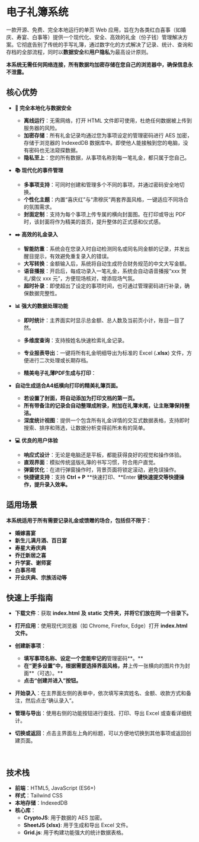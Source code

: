 # 电子礼簿系统

一款开源、免费、完全本地运行的单页 Web 应用，旨在为各类红白喜事（如婚庆、寿宴、白事等）提供一个现代化、安全、高效的礼金（份子钱）管理解决方案。它彻底告别了传统的手写礼簿，通过数字化的方式解决了记录、统计、查询和存档的全部流程，同时以**数据安全**和**用户隐私**为最高设计原则。

**本系统无需任何网络连接，所有数据均加密存储在您自己的浏览器中，确保信息永不泄露。**

## 核心优势

* **🥇 完全本地化与数据安全**
  * ​**离线运行**：无需网络，打开 HTML 文件即可使用，杜绝任何数据被上传到服务器的风险。
  * ​**加密存储**：所有礼金记录均通过您为事项设定的管理密码进行 AES 加密，存储于浏览器的 IndexedDB 数据库中。即使他人能接触到您的电脑，没有密码也无法窥探数据。
  * ​**隐私至上**：您的所有数据，从事项名称到每一笔礼金，都只属于您自己。

* **📚 现代化的事件管理**
  * ​**多事项支持**：可同时创建和管理多个不同的事项，并通过密码安全地切换。
  * ​**个性化主题**：内置“喜庆红”与“肃穆灰”两套界面风格，一键适应不同场合的氛围需求。
  * ​**封面定制**：支持为每个事项上传专属的横向封面图。在打印或导出 PDF 时，该封面将作为精美的首页，提升整体的正式感和仪式感。

* **✒️ 高效的礼金录入**
  * ​**智能防重**：系统会在您录入时自动检测同名或同名同金额的记录，并发出醒目提示，有效避免重复录入的错误。
  * ​**大写转换**：金额输入后，系统将自动生成符合财务规范的中文大写金额。
  * ​**语音播报**：开启后，每成功录入一笔礼金，系统会自动语音播报“xxx 贺礼/奠仪 xxx 元”，方便现场核对，增添现场气氛。
  * ​**超时补录**：即使超出了设定的事项时间，也可通过管理密码进行补录，确保数据完整性。

* **📊 强大的数据处理功能**
  * ​**即时统计**：主界面实时显示总金额、总人数及当前页小计，账目一目了然。
  * ​**多维度查询**：支持按姓名快速检索礼金记录。
  * ​**专业报表导出**：一键将所有礼金明细导出为标准的 Excel (**.xlsx**) 文件，方便进行二次处理或长期存档。

  * ​**精美电子礼薄PDF生成与打印**：
* **自动生成适合A4纸横向打印的精美礼簿页面。**
    * **若设置了封面，将自动添加为打印文档的第一页。**
    * **所有带备注的记录会自动整理成附录，附加在礼簿末尾，让主账簿保持整洁。**
  * ​**深度统计视图**：提供一个包含所有礼金详情的交互式数据表格，支持即时搜索、排序和筛选，让数据分析变得前所未有的简单。

* **💻 优良的用户体验**
  * ​**响应式设计**：无论是电脑还是平板，都能获得良好的视觉和操作体验。
  * ​**直观界面**：模拟传统竖版礼簿的书写习惯，符合用户直觉。
  * ​**弹窗优化**：在进行弹窗操作时，背景页面将锁定滚动，避免误操作。
  * ​**快捷键支持**：支持 **Ctrl + P** **快速打印、**Enter **键快速提交等快捷操作，提升录入效率。**


## 适用场景
**本系统适用于所有需要记录礼金或馈赠的场合，包括但不限于：**

* **婚嫁喜宴**
* **新生儿满月酒、百日宴**
* **寿星大寿庆典**
* **乔迁新居之喜**
* **升学宴、谢师宴**
* **白事吊唁**
* **开业庆典、宗族活动等**

## 快速上手指南
* ​**下载文件**：获取 **index.html** **及** **static** **文件夹，并将它们放在同一个目录下。**
* ​**打开应用**：使用现代浏览器（如 Chrome, Firefox, Edge）打开 **index.html** **文件。**
* ​**创建新事项**：
  * ​**填写事项名称、设定一个您能牢记的**管理密码**。**
  * ​**在“更多设置”中，根据需要选择界面风格，并**上传一张横向的图片作为封面**（可选）。**
  * **点击“创建并进入”按钮。**
* ​**开始录入**：在主界面左侧的表单中，依次填写来宾姓名、金额、收款方式和备注，然后点击“确认录入”。
* ​**管理与导出**：使用右侧的功能按钮进行查找、打印、导出 Excel 或查看详细统计。  ​
* ​**切换或返回**：点击主界面左上角的标题，可以方便地切换到其他事项或返回创建页面。
  
  ​

## 技术栈
* ​**前端**：HTML5, JavaScript (ES6+)
* ​**样式**：Tailwind CSS
* ​**本地存储**：IndexedDB
* ​**核心库**：
  * ​**CryptoJS**: 用于数据的 AES 加密。
  * **SheetJS (xlsx)**: 用于生成和导出 Excel 文件。
  * **Grid.js**: 用于构建功能强大的统计数据表格。
